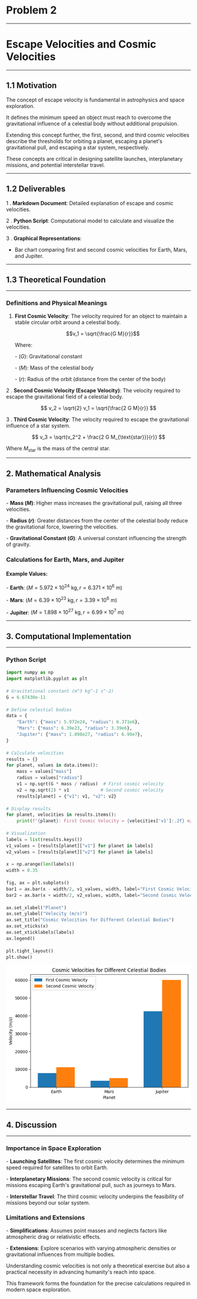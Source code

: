 # Problem 2
---
# Escape Velocities and Cosmic Velocities
---
## 1.1 Motivation
The concept of escape velocity is fundamental in astrophysics and space exploration. 

It defines the minimum speed an object must reach to overcome the gravitational influence of a celestial body without additional propulsion. 

Extending this concept further, the first, second, and third cosmic velocities describe the thresholds for orbiting a planet, escaping a planet's gravitational pull, and escaping a star system, respectively. 

These concepts are critical in designing satellite launches, interplanetary missions, and potential interstellar travel.

---

## 1.2 Deliverables

1 . **Markdown Document**: Detailed explanation of escape and cosmic velocities.

2 . **Python Script**: Computational model to calculate and visualize the velocities.

3 . **Graphical Representations**:

 - Bar chart comparing first and second cosmic velocities for Earth, Mars, and Jupiter.

---

## 1.3 Theoretical Foundation

---
###  Definitions and Physical Meanings

1. **First Cosmic Velocity**: The velocity required for an object to maintain a stable circular orbit around a celestial body.
   
    $$v_1 = \sqrt{\frac{G M}{r}}$$
   
   Where:

   \- $(G)$: Gravitational constant

   \- $(M)$: Mass of the celestial body

   \- $(r)$: Radius of the orbit (distance from the center of the body)

2 . **Second Cosmic Velocity (Escape Velocity)**: The velocity required to escape the gravitational field of a celestial body.

   $$ v_2 = \sqrt{2} v_1 = \sqrt{\frac{2 G M}{r}} $$

3 . **Third Cosmic Velocity**: The velocity required to escape the gravitational influence of a star system.
   
   $$ v_3 = \sqrt{v_2^2 + \frac{2 G M_{\text{star}}}{r}} $$
   
   Where $M_{\text{star}}$ is the mass of the central star.

---

## 2. Mathematical Analysis

### Parameters Influencing Cosmic Velocities
\- **Mass $( M )$**: Higher mass increases the gravitational pull, raising all three velocities.

\- **Radius $( r )$**: Greater distances from the center of the celestial body reduce the gravitational force, lowering the velocities.

\- **Gravitational Constant $( G )$**: A universal constant influencing the strength of gravity.

### Calculations for Earth, Mars, and Jupiter

#### Example Values:
\- **Earth**: $( M = 5.972 \times 10^{24} \ \text{kg}, r = 6.371 \times 10^{6} \ \text{m} )$

\- **Mars**: $( M = 6.39 \times 10^{23} \ \text{kg}, r = 3.39 \times 10^{6} \ \text{m} )$

\- **Jupiter**: $( M = 1.898 \times 10^{27} \ \text{kg}, r = 6.99 \times 10^{7} \ \text{m} )$

---

## 3. Computational Implementation

---

### Python Script
```python
import numpy as np
import matplotlib.pyplot as plt

# Gravitational constant (m^3 kg^-1 s^-2)
G = 6.67430e-11

# Define celestial bodies
data = {
    "Earth": {"mass": 5.972e24, "radius": 6.371e6},
    "Mars": {"mass": 6.39e23, "radius": 3.39e6},
    "Jupiter": {"mass": 1.898e27, "radius": 6.99e7},
}

# Calculate velocities
results = {}
for planet, values in data.items():
    mass = values["mass"]
    radius = values["radius"]
    v1 = np.sqrt(G * mass / radius)  # First cosmic velocity
    v2 = np.sqrt(2) * v1            # Second cosmic velocity
    results[planet] = {"v1": v1, "v2": v2}

# Display results
for planet, velocities in results.items():
    print(f"{planet}: First Cosmic Velocity = {velocities['v1']:.2f} m/s, Second Cosmic Velocity = {velocities['v2']:.2f} m/s")

# Visualization
labels = list(results.keys())
v1_values = [results[planet]["v1"] for planet in labels]
v2_values = [results[planet]["v2"] for planet in labels]

x = np.arange(len(labels))
width = 0.35

fig, ax = plt.subplots()
bar1 = ax.bar(x - width/2, v1_values, width, label="First Cosmic Velocity")
bar2 = ax.bar(x + width/2, v2_values, width, label="Second Cosmic Velocity")

ax.set_xlabel("Planet")
ax.set_ylabel("Velocity (m/s)")
ax.set_title("Cosmic Velocities for Different Celestial Bodies")
ax.set_xticks(x)
ax.set_xticklabels(labels)
ax.legend()

plt.tight_layout()
plt.show()
```
![Alt text](image-3.png)

---

## 4. Discussion

--- 

### Importance in Space Exploration

 \- **Launching Satellites**: The first cosmic velocity determines the minimum speed required for satellites to orbit Earth.

 \- **Interplanetary Missions**: The second cosmic velocity is critical for missions escaping Earth's gravitational pull, such as journeys to Mars.

 \- **Interstellar Travel**: The third cosmic velocity underpins the feasibility of missions beyond our solar system.

### Limitations and Extensions

\- **Simplifications**: Assumes point masses and neglects factors like atmospheric drag or relativistic effects.

\- **Extensions**: Explore scenarios with varying atmospheric densities or gravitational influences from multiple bodies.

Understanding cosmic velocities is not only a theoretical exercise but also a practical necessity in advancing humanity's reach into space. 

This framework forms the foundation for the precise calculations required in modern space exploration.

